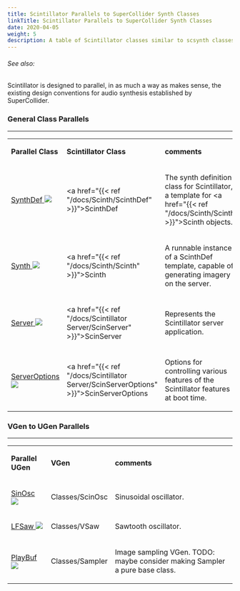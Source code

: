 ```yaml
---
title: Scintillator Parallels to SuperCollider Synth Classes
linkTitle: Scintillator Parallels to SuperCollider Synth Classes
date: 2020-04-05
weight: 5
description: A table of Scintillator classes similar to scsynth classes
---
```

<!-- generated file, please edit the original .schelp file(in the Scintillator repository) and then run schelpToMarkDown.scdscript to regenerate. -->
###### See also: 



Scintillator is designed to parallel, in as much a way as makes sense, the existing design conventions for audio synthesis established by SuperCollider.



### General Class Parallels
---


<table>
<tr><td>

<strong>Parallel Class</strong>

</td><td>

<strong>Scintillator Class</strong>

</td><td>

<strong>comments</strong>

</td></tr>
<tr><td>

<a href="https://doc.sccode.org/Classes/SynthDef.html">SynthDef <img src="/images/external-link.svg" class="one-liner"></a>

</td><td>

<a href="{{< ref "/docs/Scinth/ScinthDef" >}}">ScinthDef</a>

</td><td>

The synth definition class for Scintillator, a template for <a href="{{< ref "/docs/Scinth/Scinth" >}}">Scinth</a> objects.

</td></tr>
<tr><td>

<a href="https://doc.sccode.org/Classes/Synth.html">Synth <img src="/images/external-link.svg" class="one-liner"></a>

</td><td>

<a href="{{< ref "/docs/Scinth/Scinth" >}}">Scinth</a>

</td><td>

A runnable instance of a ScinthDef template, capable of generating imagery on the server.

</td></tr>
<tr><td>

<a href="https://doc.sccode.org/Classes/Server.html">Server <img src="/images/external-link.svg" class="one-liner"></a>

</td><td>

<a href="{{< ref "/docs/Scintillator Server/ScinServer" >}}">ScinServer</a>

</td><td>

Represents the Scintillator server application.

</td></tr>
<tr><td>

<a href="https://doc.sccode.org/Classes/ServerOptions.html">ServerOptions <img src="/images/external-link.svg" class="one-liner"></a>

</td><td>

<a href="{{< ref "/docs/Scintillator Server/ScinServerOptions" >}}">ScinServerOptions</a>

</td><td>

Options for controlling various features of the Scintillator features at boot time.

</td></tr>

</table>


### VGen to UGen Parallels
---


<table>
<tr><td>

<strong>Parallel UGen</strong>

</td><td>

<strong>VGen</strong>

</td><td>

<strong>comments</strong>

</td></tr>
<tr><td>

<a href="https://doc.sccode.org/Classes/SinOsc.html">SinOsc <img src="/images/external-link.svg" class="one-liner"></a>

</td><td>

Classes/ScinOsc

</td><td>

Sinusoidal oscillator.

</td></tr>
<tr><td>

<a href="https://doc.sccode.org/Classes/LFSaw.html">LFSaw <img src="/images/external-link.svg" class="one-liner"></a>

</td><td>

Classes/VSaw

</td><td>

Sawtooth oscillator.

</td></tr>
<tr><td>

<a href="https://doc.sccode.org/Classes/PlayBuf.html">PlayBuf <img src="/images/external-link.svg" class="one-liner"></a>

</td><td>

Classes/Sampler

</td><td>

Image sampling VGen. TODO: maybe consider making Sampler a pure base class.

</td></tr>

</table>




